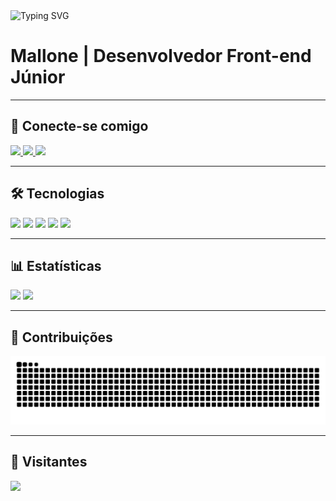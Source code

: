 <img src="https://readme-typing-svg.demolab.com?font=Montserrat&weight=700&size=25&duration=5001&pause=2000&color=02E492&width=435&lines=Seja+bem-vindo(a)+ao+meu+perfil!" alt="Typing SVG">

# Mallone | Desenvolvedor Front-end Júnior  

---

## 🚀 Conecte-se comigo  

<p align="left">
  <a href="https://instagram.com/seuusuario" target="_blank">
    <img src="https://img.shields.io/badge/Instagram-02E492?style=for-the-badge&logo=instagram&logoColor=fff"/>
  </a>
  <a href="https://linkedin.com/in/seuusuario" target="_blank">
    <img src="https://img.shields.io/badge/LinkedIn-02E492?style=for-the-badge&logo=linkedin&logoColor=fff"/>
  </a>
  <a href="mailto:seuemail@gmail.com">
    <img src="https://img.shields.io/badge/Email-02E492?style=for-the-badge&logo=gmail&logoColor=fff"/>
  </a>
</p>

---

## 🛠️ Tecnologias  

<p align="left">
  <img src="https://cdn.jsdelivr.net/gh/devicons/devicon/icons/html5/html5-plain.svg" height="40" />
  <img src="https://cdn.jsdelivr.net/gh/devicons/devicon/icons/css3/css3-plain.svg" height="40" />
  <img src="https://cdn.jsdelivr.net/gh/devicons/devicon/icons/javascript/javascript-plain.svg" height="40" />
  <img src="https://cdn.jsdelivr.net/gh/devicons/devicon/icons/git/git-original.svg" height="40" />
  <img src="https://cdn.jsdelivr.net/gh/devicons/devicon/icons/github/github-original.svg" height="40" />
</p>

---

## 📊 Estatísticas  

<p align="left">
  <img src="https://github-readme-stats.vercel.app/api?username=seuusuario&show_icons=true&theme=dark&title_color=02E492&icon_color=02E492&text_color=fff&bg_color=000000" height="180"/>
  <img src="https://github-readme-stats.vercel.app/api/top-langs/?username=seuusuario&layout=compact&title_color=02E492&text_color=fff&bg_color=000000" height="180"/>
</p>

---

## 🐍 Contribuições  
<picture align="left">
  <source media="(prefers-color-scheme: dark)" srcset="https://raw.githubusercontent.com/devmallone/devmallone/output/github-contribution-grid-snake-dark.svg">
  <source media="(prefers-color-scheme: light)" srcset="https://raw.githubusercontent.com/devmallone/devmallone/output/github-contribution-grid-snake.svg">
  <img alt="snake gif" src="https://raw.githubusercontent.com/devmallone/devmallone/output/github-contribution-grid-snake.svg">
</picture>

---

## 🎉 Visitantes  
<img src="https://visitor-badge.laobi.icu/badge?page_id=devmallone.devmallone&left_color=02E492&right_color=000000&left_text=visitantes" />
